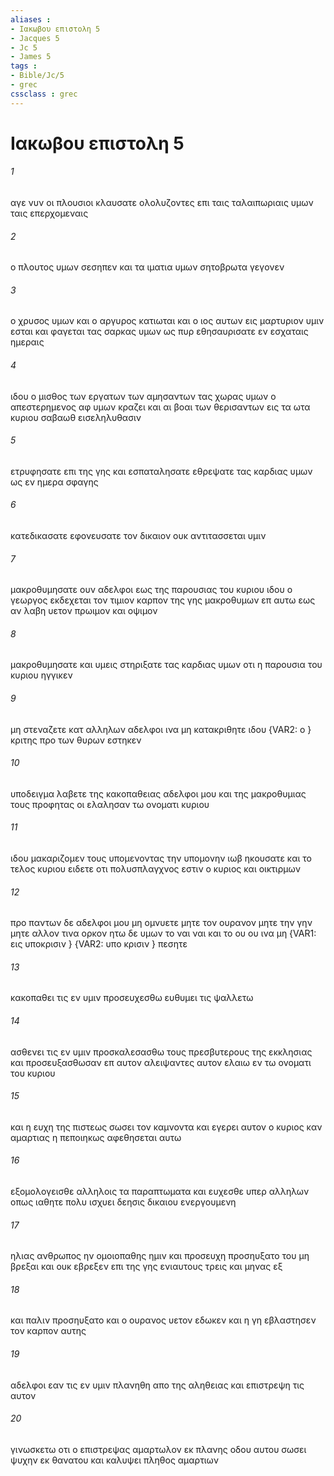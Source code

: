 ```yaml
---
aliases : 
- Ιακωβου επιστολη 5
- Jacques 5
- Jc 5
- James 5
tags : 
- Bible/Jc/5
- grec
cssclass : grec
---
```


# Ιακωβου επιστολη 5

###### 1
αγε νυν οι πλουσιοι κλαυσατε ολολυζοντες επι ταις ταλαιπωριαις υμων ταις επερχομεναις
###### 2
ο πλουτος υμων σεσηπεν και τα ιματια υμων σητοβρωτα γεγονεν
###### 3
ο χρυσος υμων και ο αργυρος κατιωται και ο ιος αυτων εις μαρτυριον υμιν εσται και φαγεται τας σαρκας υμων ως πυρ εθησαυρισατε εν εσχαταις ημεραις
###### 4
ιδου ο μισθος των εργατων των αμησαντων τας χωρας υμων ο απεστερημενος αφ υμων κραζει και αι βοαι των θερισαντων εις τα ωτα κυριου σαβαωθ εισεληλυθασιν
###### 5
ετρυφησατε επι της γης και εσπαταλησατε εθρεψατε τας καρδιας υμων ως εν ημερα σφαγης
###### 6
κατεδικασατε εφονευσατε τον δικαιον ουκ αντιτασσεται υμιν
###### 7
μακροθυμησατε ουν αδελφοι εως της παρουσιας του κυριου ιδου ο γεωργος εκδεχεται τον τιμιον καρπον της γης μακροθυμων επ αυτω εως αν λαβη υετον πρωιμον και οψιμον
###### 8
μακροθυμησατε και υμεις στηριξατε τας καρδιας υμων οτι η παρουσια του κυριου ηγγικεν
###### 9
μη στεναζετε κατ αλληλων αδελφοι ινα μη κατακριθητε ιδου  {VAR2: ο } κριτης προ των θυρων εστηκεν
###### 10
υποδειγμα λαβετε της κακοπαθειας αδελφοι μου και της μακροθυμιας τους προφητας οι ελαλησαν τω ονοματι κυριου
###### 11
ιδου μακαριζομεν τους υπομενοντας την υπομονην ιωβ ηκουσατε και το τελος κυριου ειδετε οτι πολυσπλαγχνος εστιν ο κυριος και οικτιρμων
###### 12
προ παντων δε αδελφοι μου μη ομνυετε μητε τον ουρανον μητε την γην μητε αλλον τινα ορκον ητω δε υμων το ναι ναι και το ου ου ινα μη  {VAR1: εις υποκρισιν } {VAR2: υπο κρισιν } πεσητε
###### 13
κακοπαθει τις εν υμιν προσευχεσθω ευθυμει τις ψαλλετω
###### 14
ασθενει τις εν υμιν προσκαλεσασθω τους πρεσβυτερους της εκκλησιας και προσευξασθωσαν επ αυτον αλειψαντες αυτον ελαιω εν τω ονοματι του κυριου
###### 15
και η ευχη της πιστεως σωσει τον καμνοντα και εγερει αυτον ο κυριος καν αμαρτιας η πεποιηκως αφεθησεται αυτω
###### 16
εξομολογεισθε αλληλοις τα παραπτωματα και ευχεσθε υπερ αλληλων οπως ιαθητε πολυ ισχυει δεησις δικαιου ενεργουμενη
###### 17
ηλιας ανθρωπος ην ομοιοπαθης ημιν και προσευχη προσηυξατο του μη βρεξαι και ουκ εβρεξεν επι της γης ενιαυτους τρεις και μηνας εξ
###### 18
και παλιν προσηυξατο και ο ουρανος υετον εδωκεν και η γη εβλαστησεν τον καρπον αυτης
###### 19
αδελφοι εαν τις εν υμιν πλανηθη απο της αληθειας και επιστρεψη τις αυτον
###### 20
γινωσκετω οτι ο επιστρεψας αμαρτωλον εκ πλανης οδου αυτου σωσει ψυχην εκ θανατου και καλυψει πληθος αμαρτιων
